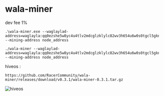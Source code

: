 # wala-miner

dev fee 1%

```
.\wala-miner.exe --waglaylad-address=waglayla:qq0ezshe5w8yc4u4tlv2mdcglzklylc82wv3h654u6w0s0tgcl5gkn4r0yk4k --mining-address node_address
```

```
./wala-miner --waglaylad-address=waglayla:qq0ezshe5w8yc4u4tlv2mdcglzklylc82wv3h654u6w0s0tgcl5gkn4r0yk4k --mining-address node_address
```
hiveos :

```
https://github.com/RacerCommunity/wala-miner/releases/download/v0.3.1/wala-miner-0.3.1.tar.gz
```

![hiveos](https://github.com/user-attachments/assets/aa1f9d6c-6b11-407a-816d-884a2931d513)
